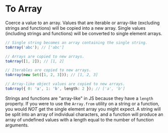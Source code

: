 # To Array

Coerce a value to an array. Values that are iterable or array-like (excluding strings and functions) will be copied into a new array. Single values (including strings and functions) will be converted to single element arrays.

```ts
// Single string becomes an array containing the single string.
toArray('abc'); // ['abc']

// Arrays are copied to new arrays.
toArray([1, 2]); // [1, 2]

// Iterables are copied to new arrays.
toArray(new Set([1, 2, 3])); // [1, 2, 3]

// Array-like object values are copied to new arrays.
toArray({ 0: 'a', 1: 'b', length: 2 }); // ['a', 'b']
```

Strings and functions are "array-like" in JS because they have a `length` property. If you were to use the `Array.from` utility on a string or a function, you would _NOT_ get the single element array you might expect. A string will be split into an array of individual characters, and a function will produce an array of undefined values with a length equal to the number of function arguments.
